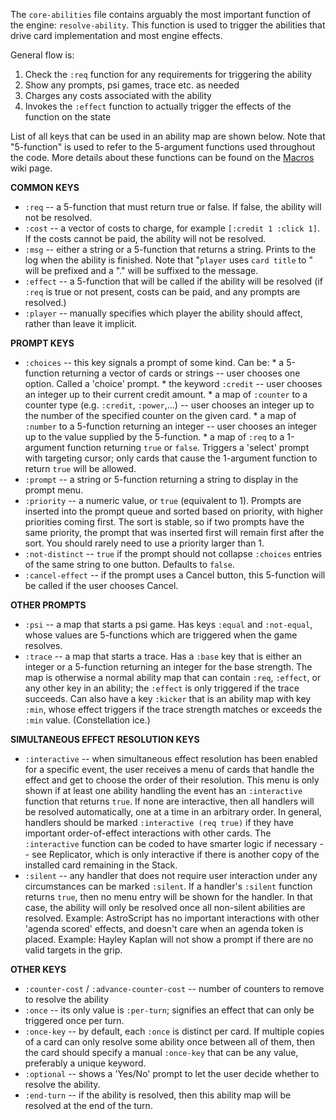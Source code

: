 The `core-abilities` file contains arguably the most important function of the engine: `resolve-ability`. This function is used to trigger the abilities that drive card implementation and most engine effects.

General flow is:

1. Check the `:req` function for any requirements for triggering the ability
2. Show any prompts, psi games, trace etc. as needed
3. Charges any costs associated with the ability
4. Invokes the `:effect` function to actually trigger the effects of the function on the state

List of all keys that can be used in an ability map are shown below.
Note that "5-function" is used to refer to the 5-argument functions used throughout the code. More details about these functions can be found on the [Macros](https://github.com/mtgred/netrunner/wiki/Macros-(effect-vs.-req)) wiki page.

**COMMON KEYS**
- `:req` -- a 5-function that must return true or false. If false, the ability will not be resolved.
- `:cost` -- a vector of costs to charge, for example `[:credit 1 :click 1]`. If the costs cannot be paid, the ability will not be resolved.
- `:msg` -- either a string or a 5-function that returns a string. Prints to the log when the ability is finished. Note that "`player` uses `card title` to " will be prefixed and a "." will be suffixed to the message.
- `:effect` -- a 5-function that will be called if the ability will be resolved (if `:req` is true or not present, costs can be paid, and any prompts are resolved.)
- `:player` -- manually specifies which player the ability should affect, rather than leave it implicit.

**PROMPT KEYS**
- `:choices` -- this key signals a prompt of some kind. Can be:
      * a 5-function returning a vector of cards or strings -- user chooses one option. Called a 'choice' prompt.
      * the keyword `:credit` -- user chooses an integer up to their current credit amount.
      * a map of `:counter` to a counter type (e.g. `:credit`, `:power`,...) -- user chooses an integer up to the number of the specified counter on the given card.
      * a map of `:number` to a 5-function returning an integer -- user chooses an integer up to the value supplied by the 5-function.
      * a map of `:req` to a 1-argument function returning `true` or `false`. Triggers a 'select' prompt with targeting cursor; only cards that cause the 1-argument function to return `true` will be allowed.
- `:prompt` -- a string or 5-function returning a string to display in the prompt menu.
- `:priority` -- a numeric value, or `true` (equivalent to 1). Prompts are inserted into the prompt queue and sorted based on priority, with higher priorities coming first. The sort is stable, so if two prompts have the same priority, the prompt that was inserted first will remain first after the sort. You should rarely need to use a priority larger than 1.
- `:not-distinct` -- `true` if the prompt should not collapse `:choices` entries of the same string to one button. Defaults to `false`.
- `:cancel-effect` -- if the prompt uses a Cancel button, this 5-function will be called if the user chooses Cancel.

**OTHER PROMPTS**
- `:psi` -- a map that starts a psi game. Has keys `:equal` and `:not-equal`, whose values are 5-functions which are triggered when the game resolves.
- `:trace` -- a map that starts a trace. Has a `:base` key that is either an integer or a 5-function returning an integer for the base strength. The map is otherwise a normal ability map that can contain `:req`, `:effect`, or any other key in an ability; the `:effect` is only triggered if the trace succeeds. Can also have a key `:kicker` that is an ability map with key `:min`, whose effect triggers if the trace strength matches or exceeds the `:min` value. (Constellation ice.)

**SIMULTANEOUS EFFECT RESOLUTION KEYS**
- `:interactive` -- when simultaneous effect resolution has been enabled for a specific event, the user receives a menu of cards that handle the effect and get to choose the order of their resolution. This menu is only shown if at least one ability handling the event has an `:interactive` function that returns `true`. If none are interactive, then all handlers will be resolved automatically, one at a time in an arbitrary order. In general, handlers should be marked `:interactive (req true)` if they have important order-of-effect interactions with other cards. The `:interactive` function can be coded to have smarter logic if necessary -- see Replicator, which is only interactive if there is another copy of the installed card remaining in the Stack.
- `:silent` -- any handler that does not require user interaction under any circumstances can be marked `:silent`. If a handler's `:silent` function returns `true`, then no menu entry will be shown for the handler. In that case, the ability will only be resolved once all non-silent abilities are resolved. Example: AstroScript has no important interactions with other 'agenda scored' effects, and doesn't care when an agenda token is placed. Example: Hayley Kaplan will not show a prompt if there are no valid targets in the grip.

**OTHER KEYS**
- `:counter-cost` / `:advance-counter-cost` -- number of counters to remove to resolve the ability
- `:once` -- its only value is `:per-turn`; signifies an effect that can only be triggered once per turn.
- `:once-key` -- by default, each `:once` is distinct per card. If multiple copies of a card can only resolve
               some ability once between all of them, then the card should specify a manual `:once-key` that can
               be any value, preferably a unique keyword.
- `:optional` -- shows a 'Yes/No' prompt to let the user decide whether to resolve the ability.
- `:end-turn` -- if the ability is resolved, then this ability map will be resolved at the end of the turn.
